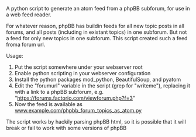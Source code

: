 A python script to generate an atom feed from a phpBB subforum, for use in a web feed reader.

For whatever reason, phpBB has buildin feeds for all new topic posts
in all forums, and all posts (including in existant topics) in one
subforum. But not a feed for only new topics in one subforum. This
script created such a feed froma forum url.

Usage: 

1. Put the script somewhere under your webserver root
2. Enable python scripting in your webserver configuration
3. Install the python packages mod_python, BeautifulSoup, and pyatom
4. Edit the "forumurl" variable in the script (grep for "writeme"), replacing it with a link to a phpBB subforum, e.g. "https://forums.factorio.com/viewforum.php?f=3"
5. Now the feed is available as www.example.com/phpbb_forum_topics_as_atom.py

The script works by hackily parsing phpBB html, so it is possible that it will break
or fail to work with some versions of phpBB